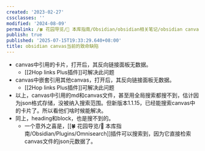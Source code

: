 ```yaml
---
created: '2023-02-27'
cssclasses: ''
modified: '2024-08-09'
permalink: /🍀 花园导览/🧰 本库指南/Obsidian/obsidian相关笔记/obsidian canvas当前的致命缺陷.md
publish: true
published: '2025-07-15T19:33:29.640+08:00'
title: obsidian canvas当前的致命缺陷
---
```

- canvas中引用的卡片，打开后，其反向链接面板无数据。
	- [[2Hop links Plus插件]]可解决此问题
- canvas中嵌套引用其他canvas，打开后，其反向链接面板无数据。
	- [[2Hop links Plus插件]]可解决此问题
- 以上，canvas中引用的md和canvas文件，甚至用全局搜索都搜不到，估计因为json格式存储，没被纳入搜索范围。但新版本1.1.15，已经能搜索canvas中的卡片了。所以看他们啥时候能解决。
- 同上，heading和block，也是搜不到的。
	- 一个意外之喜是，[[🍀 花园导览/🧰 本库指南/Obsidian/Plugins/Omnisearch]]插件可以搜索到，因为它直接检索canvas文件的json元数据了。